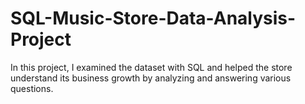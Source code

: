 # SQL-Music-Store-Data-Analysis-Project
In this project, I examined the dataset with SQL and helped the store understand its business growth by analyzing and answering various questions.
